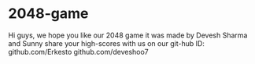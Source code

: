 # 2048-game
Hi guys, we hope you like our 2048 game
it was made by Devesh Sharma and Sunny
share your high-scores with us on our git-hub ID:
github.com/Erkesto
github.com/deveshoo7
